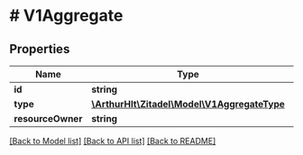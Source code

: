 # # V1Aggregate

## Properties

Name | Type | Description | Notes
------------ | ------------- | ------------- | -------------
**id** | **string** |  | [optional]
**type** | [**\ArthurHlt\Zitadel\Model\V1AggregateType**](V1AggregateType.md) |  | [optional]
**resourceOwner** | **string** |  | [optional]

[[Back to Model list]](../../README.md#models) [[Back to API list]](../../README.md#endpoints) [[Back to README]](../../README.md)
